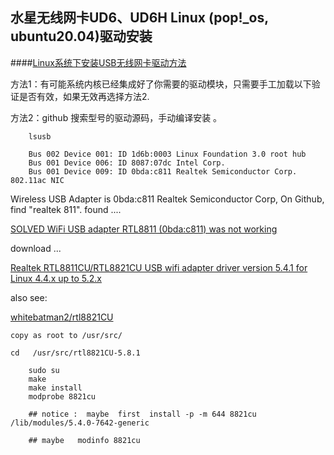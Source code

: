
## 水星无线网卡UD6、UD6H Linux (pop!_os, ubuntu20.04)驱动安装


####[Linux系统下安装USB无线网卡驱动方法](https://www.jianshu.com/p/a9f768d37ada)


方法1：有可能系统内核已经集成好了你需要的驱动模块，只需要手工加载以下验证是否有效，如果无效再选择方法2.

方法2：github 搜索型号的驱动源码，手动编译安装 。



        lsusb
        
        Bus 002 Device 001: ID 1d6b:0003 Linux Foundation 3.0 root hub
        Bus 001 Device 006: ID 8087:07dc Intel Corp. 
        Bus 001 Device 009: ID 0bda:c811 Realtek Semiconductor Corp. 802.11ac NIC
        
        
  Wireless USB Adapter is 0bda:c811 Realtek Semiconductor Corp, On Github, find "realtek 811".  found ....
    
  [SOLVED WiFi USB adapter RTL8811 (0bda:c811) was not working](https://forum.mxlinux.org/viewtopic.php?f=107&t=50579)
    
  download ...   
  
  [ Realtek RTL8811CU/RTL8821CU USB wifi adapter driver version 5.4.1 for Linux 4.4.x up to 5.2.x](https://github.com/smp79/rtl8821CU)
    
  also see:  
                
  [ whitebatman2/rtl8821CU ](https://github.com/whitebatman2/rtl8821CU)
    
    copy as root to /usr/src/
    
    cd   /usr/src/rtl8821CU-5.8.1
    
        sudo su
        make
        make install
        modprobe 8821cu
        
        ## notice :  maybe  first  install -p -m 644 8821cu   /lib/modules/5.4.0-7642-generic
        
        ## maybe   modinfo 8821cu
        
        
        
    
    


